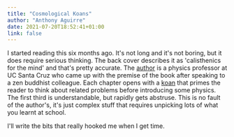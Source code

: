 ```yaml
---
title: "Cosmological Koans"
author: "Anthony Aguirre"
date: 2021-07-20T18:52:41+01:00
link: false
---
```


I started reading this six months ago. It's not long and it's not boring, but it does require serious thinking. The back cover describes it as 'calisthenics for the mind' and that's pretty accurate. The [author](https://en.wikipedia.org/wiki/Anthony_Aguirre) is a physics professor at UC Santa Cruz who came up with the premise of the book after speaking to a zen buddhist colleague. Each chapter opens with a [koan](https://en.wikipedia.org/wiki/Koan) that primes the reader to think about related problems before introducing some physics. The first third is understandable, but rapidly gets abstruse. This is no fault of the author's, it's just complex stuff that requires unpicking lots of what you learnt at school.

I'll write the bits that really hooked me when I get time.
